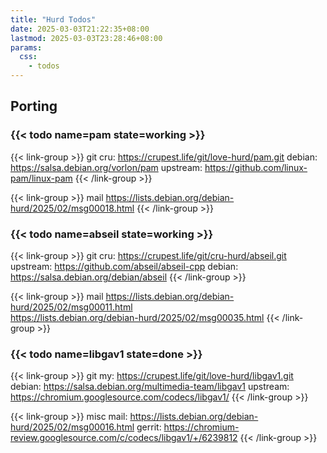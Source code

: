 ```yaml
---
title: "Hurd Todos"
date: 2025-03-03T21:22:35+08:00
lastmod: 2025-03-03T23:28:46+08:00
params:
  css:
    - todos
---
```


## Porting

### {{< todo name=pam state=working >}}

{{< link-group >}}
git
cru: <https://crupest.life/git/love-hurd/pam.git>
debian: <https://salsa.debian.org/vorlon/pam>
upstream: <https://github.com/linux-pam/linux-pam>
{{< /link-group >}}

{{< link-group >}}
mail
<https://lists.debian.org/debian-hurd/2025/02/msg00018.html>
{{< /link-group >}}

### {{< todo name=abseil state=working >}}

{{< link-group >}}
git
cru: <https://crupest.life/git/cru-hurd/abseil.git>
upstream: <https://github.com/abseil/abseil-cpp>
debian: <https://salsa.debian.org/debian/abseil>
{{< /link-group >}}

{{< link-group >}}
mail
<https://lists.debian.org/debian-hurd/2025/02/msg00011.html>\
<https://lists.debian.org/debian-hurd/2025/02/msg00035.html>
{{< /link-group >}}

### {{< todo name=libgav1 state=done >}}

{{< link-group >}}
git
my: <https://crupest.life/git/love-hurd/libgav1.git>
debian: <https://salsa.debian.org/multimedia-team/libgav1>
upstream: <https://chromium.googlesource.com/codecs/libgav1/>
{{< /link-group >}}

{{< link-group >}}
misc
mail: <https://lists.debian.org/debian-hurd/2025/02/msg00016.html>
gerrit: <https://chromium-review.googlesource.com/c/codecs/libgav1/+/6239812>
{{< /link-group >}}
